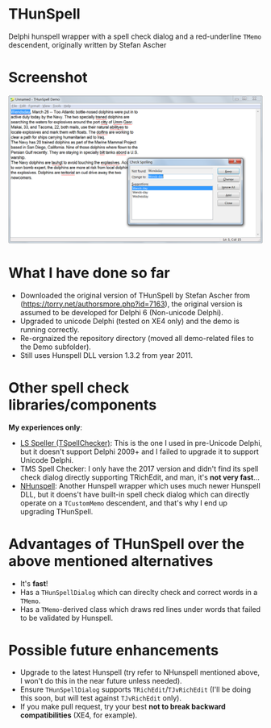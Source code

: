 # THunSpell
Delphi hunspell wrapper with a spell check dialog and a red-underline `TMemo` descendent, originally written by Stefan Ascher

# Screenshot
![Screenshot of the Demo](THunSpell-Demo.png)


# What I have done so far
- Downloaded the original version of THunSpell by Stefan Ascher from (https://torry.net/authorsmore.php?id=7163),
  the original version is assumed to be developed for Delphi 6 (Non-unicode Delphi).
- Upgraded to unicode Delphi (tested on XE4 only) and the demo is running correctly.
- Re-orgnaized the repository directory (moved all demo-related files to the Demo subfolder).
- Still uses Hunspell DLL version 1.3.2 from year 2011.

# Other spell check libraries/components
**My experiences only**:
- [LS Speller (TSpellChecker)](https://www.luziusschneider.com/SpellerHome.htm): This is the one I used in pre-Unicode Delphi, but it doesn't support Delphi 2009+ and I failed to upgrade it to support Unicode Delphi.
- TMS Spell Checker: I only have the 2017 version and didn't find its spell check dialog directly supporting TRichEdit, and man, it's **not very fast**...
- [NHunspell](https://sourceforge.net/projects/nhunspelldelphi/): Another Hunspell wrapper which uses much newer Hunspell DLL, but it doens't have built-in spell check dialog which can directly operate on a `TCustomMemo` descendent, and that's why I end up upgrading  THunSpell.

# Advantages of THunSpell over the above mentioned alternatives
- It's **fast**!
- Has a `THunSpellDialog` which can direclty check and correct words in a `TMemo`.
- Has a `TMemo`-derived class which draws red lines under words that failed to be validated by Hunspell.


# Possible future enhancements
- Upgrade to the latest Hunspell (try refer to NHunspell mentioned above, I won't do this in the near future unless needed).
- Ensure `THunSpellDialog` supports `TRichEdit`/`TJvRichEdit` (I'll be doing this soon, but will test against `TJvRichEdit` only).
- If you make pull request, try your best **not to break backward compatibilities** (XE4, for example).
